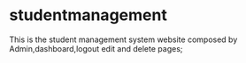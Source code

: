 # studentmanagement


This is the student management system website composed by Admin,dashboard,logout edit and delete pages;

